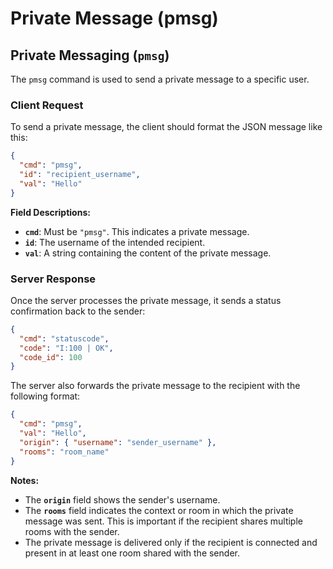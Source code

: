 # Private Message (pmsg)

## Private Messaging (`pmsg`)

The `pmsg` command is used to send a private message to a specific user.

### Client Request

To send a private message, the client should format the JSON message like this:

```json
{
  "cmd": "pmsg",
  "id": "recipient_username",
  "val": "Hello"
}
```

**Field Descriptions:**

* **`cmd`**: Must be `"pmsg"`. This indicates a private message.
* **`id`**: The username of the intended recipient.
* **`val`**: A string containing the content of the private message.

### Server Response

Once the server processes the private message, it sends a status confirmation back to the sender:

```json
{
  "cmd": "statuscode",
  "code": "I:100 | OK",
  "code_id": 100
}
```

The server also forwards the private message to the recipient with the following format:

```json
{
  "cmd": "pmsg",
  "val": "Hello",
  "origin": { "username": "sender_username" },
  "rooms": "room_name"
}
```

**Notes:**

* The **`origin`** field shows the sender's username.
* The **`rooms`** field indicates the context or room in which the private message was sent. This is important if the recipient shares multiple rooms with the sender.
* The private message is delivered only if the recipient is connected and present in at least one room shared with the sender.
